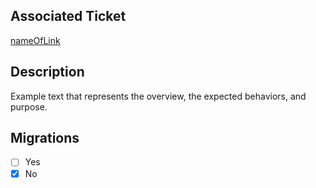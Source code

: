 ## Associated Ticket
[nameOfLink](url)

## Description 
Example text that represents the overview, the expected behaviors, and purpose.

## Migrations
- [ ] Yes
- [x] No
